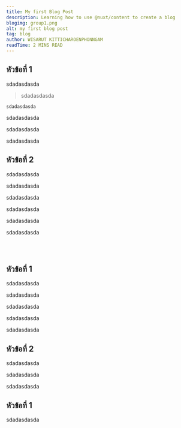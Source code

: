 ```yaml
---
title: My first Blog Post
description: Learning how to use @nuxt/content to create a blog
blogimg: group1.png
alt: my first blog post
tag: blog
author: WISARUT KITTICHAROENPHONNGAM
readTime: 2 MINS READ
---
```

## หัวข้อที่ 1


sdadasdasda

> sdadasdasda

```
sdadasdasda
```

sdadasdasda

sdadasdasda

sdadasdasda

## หัวข้อที่ 2

$s$dadasdasda

sdadasdasda

sdadasdasda

sdadasdasda

sdadasdasda

sdadasdasda

<br/>
<br/>

## หัวข้อที่ 1

sdadasdasda

sdadasdasda

sdadasdasda

sdadasdasda

sdadasdasda

## หัวข้อที่ 2 

sdadasdasda

sdadasdasda

sdadasdasda

## หัวข้อที่ 1

sdadasdasda
